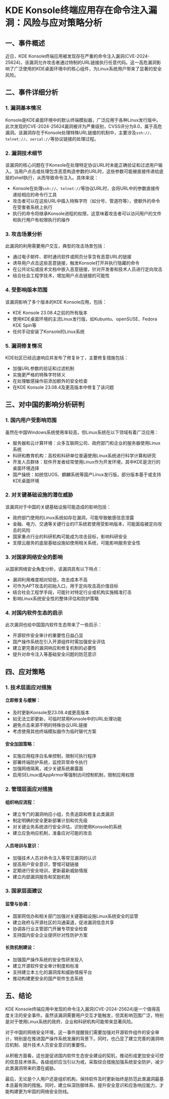  # KDE Konsole终端应用存在命令注入漏洞：风险与应对策略分析

## 一、事件概述

近日，KDE Konsole终端应用被发现存在严重的命令注入漏洞(CVE-2024-25624)，该漏洞允许攻击者通过特制的URL链接执行任意代码。这一高危漏洞影响了广泛使用的KDE桌面环境中的核心组件，为Linux系统用户带来了显著的安全风险。

## 二、事件详细分析

### 1. 漏洞基本情况

Konsole是KDE桌面环境中的默认终端模拟器，广泛应用于各种Linux发行版中。此次发现的CVE-2024-25624漏洞被评为严重级别，CVSS评分为8.0，属于高危漏洞。该漏洞存在于Konsole处理特殊URL链接的机制中，主要涉及`ssh://`、`telnet://`、`serial://`等协议链接的处理过程。

### 2. 漏洞技术细节

该漏洞的核心问题在于Konsole在处理特定协议URL时未能正确验证和过滤用户输入。当用户点击或处理包含恶意构造参数的URL时，这些参数可能被直接传递给底层的shell执行，从而导致命令注入。具体来说：

- Konsole在处理`ssh://`、`telnet://`等协议URL时，会将URL中的参数直接传递给相应的命令行工具
- 攻击者可以在这些URL中插入特殊字符（如分号、管道符等），使额外的命令在受害者系统上执行
- 执行的命令将继承Konsole进程的权限，这意味着攻击者可以访问用户的文件和执行用户有权限执行的操作

### 3. 攻击场景分析

此漏洞的利用需要用户交互，典型的攻击场景包括：

- 通过电子邮件、即时通讯软件或网页分享含有恶意URL的链接
- 诱导用户点击这些恶意链接，触发Konsole打开并执行隐藏的命令
- 在公共论坛或技术文档中嵌入恶意链接，针对开发者和技术人员进行定向攻击
- 结合社会工程学技术，增加用户点击链接的可能性

### 4. 受影响版本范围

该漏洞影响了多个版本的KDE Konsole应用，包括：

- KDE Konsole 23.08.4之前的所有版本
- 使用KDE桌面环境的主流Linux发行版，如Kubuntu、openSUSE、Fedora KDE Spin等
- 任何手动安装了Konsole的Linux系统

### 5. 漏洞修复情况

KDE社区已经迅速响应并发布了修复补丁，主要修复措施包括：

- 加强URL参数的验证和过滤机制
- 实施更严格的特殊字符转义
- 在处理敏感操作前添加额外的安全检查
- 在KDE Konsole 23.08.4及更高版本中修复了该问题

## 三、对中国的影响分析研判

### 1. 国内用户受影响范围

虽然在中国Windows系统使用率较高，但Linux系统在以下领域有着广泛应用：

- 服务器和云计算环境：众多互联网公司、政府部门和企业的服务器使用Linux系统
- 科研和教育机构：高校和科研单位普遍使用Linux系统进行科学计算和研究
- 开发人员群体：软件开发者经常使用Linux作为开发环境，其中KDE是流行的桌面环境选择
- 国产操统：如统信UOS、麒麟系统等国产Linux发行版，部分版本基于或支持KDE桌面环境

### 2. 对关键基础设施的潜在威胁

该漏洞对于中国的关键基础设施可能造成的影响包括：

- 政府部门使用的Linux系统如存在漏洞，可能导致敏感信息泄露
- 金融、电力、交通等关键行业的IT系统若使用受影响版本，可能面临被定向攻击的风险
- 国家重点行业的科研机构可能成为攻击目标，影响科研安全
- 支撑云服务的底层基础设施如使用相关系统，可能影响服务安全性

### 3. 对国家网络安全的影响

从国家网络安全角度分析，该漏洞具有以下特点：

- 漏洞利用难度相对较低，攻击成本不高
- 可作为APT攻击的初始入口，用于定向攻击高价值目标
- 结合社会工程学手段，可能针对特定行业或机构实施精准打击
- 影响Linux系统安全性的整体评估和防护策略

### 4. 对国内软件生态的启示

此次漏洞也给中国国内软件生态带来了一些启示：

- 开源软件安全审计的重要性日益凸显
- 国产操作系统在引入开源组件时需加强安全评估
- 建立更完善的漏洞响应和修复机制的必要性
- 提升对命令注入等基础安全问题的防范意识

## 四、应对策略

### 1. 技术层面应对措施

#### 立即修复与缓解：

- 及时更新Konsole至23.08.4或更高版本
- 如无法立即更新，可临时禁用Konsole中的URL处理功能
- 避免点击来源不明的特殊协议URL链接
- 考虑使用其他终端模拟器作为临时替代方案

#### 安全加固策略：

- 实施应用程序白名单控制，限制可执行程序
- 部署终端防护系统，监控异常命令执行
- 加强网络隔离，减少关键系统暴露面
- 启用SELinux或AppArmor等强制访问控制机制，限制应用权限

### 2. 管理层面应对措施

#### 组织响应流程：

- 建立专门的漏洞响应小组，负责追踪和修复此类漏洞
- 制定明确的安全更新部署计划和优先级
- 对关键业务系统进行安全评估，识别使用Konsole的系统
- 建立应急响应机制，准备应对可能的攻击

#### 人员培训与意识：

- 加强技术人员对命令注入等常见漏洞的认识
- 提高用户安全意识，警惕可疑链接
- 定期进行安全培训，更新最新威胁情报
- 建立内部漏洞报告和奖励机制

### 3. 国家层面建议

#### 监管与协调：

- 国家网信办和相关部门加强对关键基础设施Linux系统安全的监管
- 建立政府与开源社区的沟通渠道，促进漏洞信息共享
- 协调各行业主管部门开展专项安全检查
- 支持国内安全企业提供针对性防护方案

#### 长效机制建设：

- 加强国产操作系统的安全性研发投入
- 建立开源软件安全审计制度和标准
- 支持建立本土化的漏洞库和威胁情报平台
- 推动构建更安全的国产软件生态系统

## 五、结论

KDE Konsole终端应用中发现的命令注入漏洞(CVE-2024-25624)是一个值得高度关注的安全事件。虽然该漏洞需要用户交互才能触发，但其影响范围广泛，特别是对于使用Linux系统的政府、企业和科研机构可能带来显著风险。

对于中国的网络安全环境，这一事件提醒我们需要加强对开源软件组件的安全审计，特别是在推进国产操作系统发展的背景下。同时，也凸显了建立完善的漏洞响应机制、提升技术人员安全意识的重要性。

从积极方面看，这也是促进国内软件生态安全建设的契机，推动形成更加安全可控的信息技术体系。各级组织应当引以为戒，采取综合措施加强系统安全防护，减少此类漏洞带来的潜在威胁。

最后，无论是个人用户还是组织机构，保持软件及时更新始终是防范此类漏洞最基本且最有效的措施。同时，建立纵深防御体系、提升安全意识和应急响应能力，才能构建更为牢固的网络安全防线。
